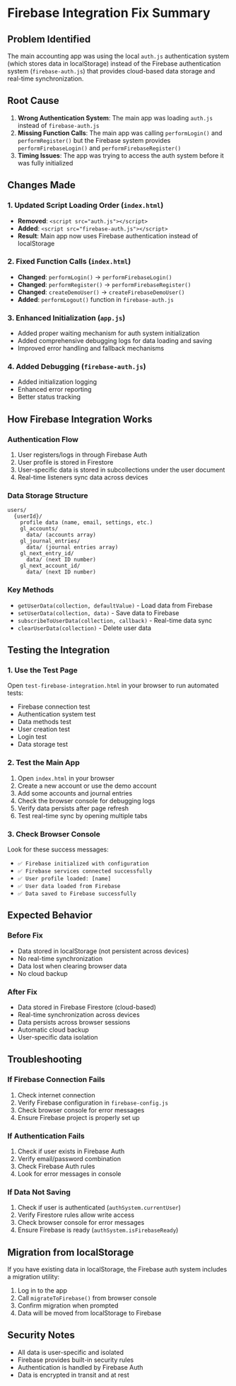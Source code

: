 # Firebase Integration Fix Summary

## Problem Identified
The main accounting app was using the local `auth.js` authentication system (which stores data in localStorage) instead of the Firebase authentication system (`firebase-auth.js`) that provides cloud-based data storage and real-time synchronization.

## Root Cause
1. **Wrong Authentication System**: The main app was loading `auth.js` instead of `firebase-auth.js`
2. **Missing Function Calls**: The main app was calling `performLogin()` and `performRegister()` but the Firebase system provides `performFirebaseLogin()` and `performFirebaseRegister()`
3. **Timing Issues**: The app was trying to access the auth system before it was fully initialized

## Changes Made

### 1. Updated Script Loading Order (`index.html`)
- **Removed**: `<script src="auth.js"></script>`
- **Added**: `<script src="firebase-auth.js"></script>`
- **Result**: Main app now uses Firebase authentication instead of localStorage

### 2. Fixed Function Calls (`index.html`)
- **Changed**: `performLogin()` → `performFirebaseLogin()`
- **Changed**: `performRegister()` → `performFirebaseRegister()`
- **Changed**: `createDemoUser()` → `createFirebaseDemoUser()`
- **Added**: `performLogout()` function in `firebase-auth.js`

### 3. Enhanced Initialization (`app.js`)
- Added proper waiting mechanism for auth system initialization
- Added comprehensive debugging logs for data loading and saving
- Improved error handling and fallback mechanisms

### 4. Added Debugging (`firebase-auth.js`)
- Added initialization logging
- Enhanced error reporting
- Better status tracking

## How Firebase Integration Works

### Authentication Flow
1. User registers/logs in through Firebase Auth
2. User profile is stored in Firestore
3. User-specific data is stored in subcollections under the user document
4. Real-time listeners sync data across devices

### Data Storage Structure
```
users/
  {userId}/
    profile data (name, email, settings, etc.)
    gl_accounts/
      data/ (accounts array)
    gl_journal_entries/
      data/ (journal entries array)
    gl_next_entry_id/
      data/ (next ID number)
    gl_next_account_id/
      data/ (next ID number)
```

### Key Methods
- `getUserData(collection, defaultValue)` - Load data from Firebase
- `setUserData(collection, data)` - Save data to Firebase
- `subscribeToUserData(collection, callback)` - Real-time data sync
- `clearUserData(collection)` - Delete user data

## Testing the Integration

### 1. Use the Test Page
Open `test-firebase-integration.html` in your browser to run automated tests:
- Firebase connection test
- Authentication system test
- Data methods test
- User creation test
- Login test
- Data storage test

### 2. Test the Main App
1. Open `index.html` in your browser
2. Create a new account or use the demo account
3. Add some accounts and journal entries
4. Check the browser console for debugging logs
5. Verify data persists after page refresh
6. Test real-time sync by opening multiple tabs

### 3. Check Browser Console
Look for these success messages:
- `✅ Firebase initialized with configuration`
- `✅ Firebase services connected successfully`
- `✅ User profile loaded: [name]`
- `✅ User data loaded from Firebase`
- `✅ Data saved to Firebase successfully`

## Expected Behavior

### Before Fix
- Data stored in localStorage (not persistent across devices)
- No real-time synchronization
- Data lost when clearing browser data
- No cloud backup

### After Fix
- Data stored in Firebase Firestore (cloud-based)
- Real-time synchronization across devices
- Data persists across browser sessions
- Automatic cloud backup
- User-specific data isolation

## Troubleshooting

### If Firebase Connection Fails
1. Check internet connection
2. Verify Firebase configuration in `firebase-config.js`
3. Check browser console for error messages
4. Ensure Firebase project is properly set up

### If Authentication Fails
1. Check if user exists in Firebase Auth
2. Verify email/password combination
3. Check Firebase Auth rules
4. Look for error messages in console

### If Data Not Saving
1. Check if user is authenticated (`authSystem.currentUser`)
2. Verify Firestore rules allow write access
3. Check browser console for error messages
4. Ensure Firebase is ready (`authSystem.isFirebaseReady`)

## Migration from localStorage
If you have existing data in localStorage, the Firebase auth system includes a migration utility:
1. Log in to the app
2. Call `migrateToFirebase()` from browser console
3. Confirm migration when prompted
4. Data will be moved from localStorage to Firebase

## Security Notes
- All data is user-specific and isolated
- Firebase provides built-in security rules
- Authentication is handled by Firebase Auth
- Data is encrypted in transit and at rest